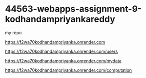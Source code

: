 # 44563-webapps-assignment-9-kodhandampriyankareddy
my repo

https://f2wa70kodhandampriyanka.onrender.com

https://f2wa70kodhandampriyanka.onrender.com/users

https://f2wa70kodhandampriyanka.onrender.com/mydata

https://f2wa70kodhandampriyanka.onrender.com/computation
